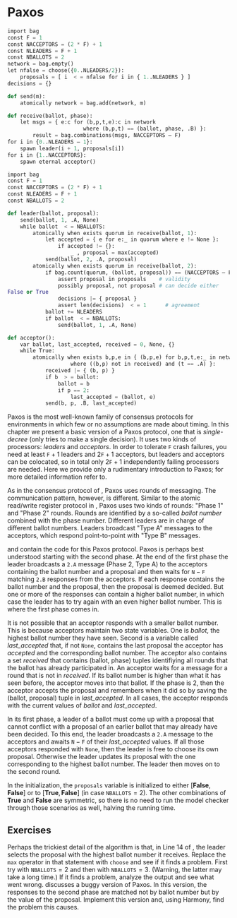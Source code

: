 
# Paxos 


```python
import bag
const F = 1
const NACCEPTORS = (2 * F) + 1
const NLEADERS = F + 1
const NBALLOTS = 2
network = bag.empty()
let nfalse = choose({0..NLEADERS/2}):
    proposals = [ i  < = nfalse for i in { 1..NLEADERS } ]
decisions = {}

def send(m):
    atomically network = bag.add(network, m)

def receive(ballot, phase):
    let msgs = { e:c for (b,p,t,e):c in network
                        where (b,p,t) == (ballot, phase, .B) }:
        result = bag.combinations(msgs, NACCEPTORS – F)
for i in {0..NLEADERS – 1}:
    spawn leader(i + 1, proposals[i])
for i in {1..NACCEPTORS}:
    spawn eternal acceptor()
```


```python
import bag
const F = 1
const NACCEPTORS = (2 * F) + 1
const NLEADERS = F + 1
const NBALLOTS = 2

def leader(ballot, proposal):
    send(ballot, 1, .A, None)
    while ballot  < = NBALLOTS:
        atomically when exists quorum in receive(ballot, 1):
            let accepted = { e for e:_ in quorum where e != None }:
                if accepted != {}:
                    _ , proposal = max(accepted)
            send(ballot, 2, .A, proposal)
        atomically when exists quorum in receive(ballot, 2):
            if bag.count(quorum, (ballot, proposal)) == (NACCEPTORS – F):
                assert proposal in proposals    # validity
                possibly proposal, not proposal # can decide either
False or True
                decisions |= { proposal }
                assert len(decisions)  < = 1      # agreement
            ballot += NLEADERS
            if ballot  < = NBALLOTS:
                send(ballot, 1, .A, None)

def acceptor():
    var ballot, last_accepted, received = 0, None, {}
    while True:
        atomically when exists b,p,e in { (b,p,e) for b,p,t,e:_ in network
                    where ((b,p) not in received) and (t == .A) }:
            received |= { (b, p) }
            if b  > = ballot:
                ballot = b
                if p == 2:
                    last_accepted = (ballot, e)
            send(b, p, .B, last_accepted)
```

Paxos is the most well-known family of consensus protocols for
environments in which few or no assumptions are made about timing. In
this chapter we present a basic version of a Paxos protocol, one that is
*single-decree* (only tries to make a single decision). It uses two
kinds of processors: *leaders* and *acceptors*. In order to tolerate `F`
crash failures, you need at least $\texttt{F}+1$ leaders and
$2\texttt{F} + 1$ acceptors, but leaders and acceptors can be colocated,
so in total only $2\texttt{F} + 1$ independently failing processors are
needed. Here we provide only a rudimentary introduction to Paxos; for
more detailed information refer to.

As in the consensus protocol of , Paxos uses rounds of messaging. The
communication pattern, however, is different. Similar to the atomic
read/write register protocol in , Paxos uses two kinds of rounds: "Phase
1" and "Phase 2" rounds. Rounds are identified by a so-called *ballot
number* combined with the phase number. Different leaders are in charge
of different ballot numbers. Leaders broadcast "Type A" messages to the
acceptors, which respond point-to-point with "Type B" messages.

and contain the code for this Paxos protocol. Paxos is perhaps best
understood starting with the second phase. At the end of the first phase
the leader broadcasts a `2.A` message (Phase 2, Type A) to the acceptors
containing the ballot number and a proposal and then waits for
$\texttt{N} - \texttt{F}$ matching `2.B` responses from the acceptors.
If each response contains the ballot number and the proposal, then the
proposal is deemed decided. But one or more of the responses can contain
a higher ballot number, in which case the leader has to try again with
an even higher ballot number. This is where the first phase comes in.

It is not possible that an acceptor responds with a smaller ballot
number. This is because acceptors maintain two state variables. One is
*ballot*, the highest ballot number they have seen. Second is a variable
called *last_accepted* that, if not `None`, contains the last proposal
the acceptor has *accepted* and the corresponding ballot number. The
acceptor also contains a set *received* that contains (ballot, phase)
tuples identifiying all rounds that the ballot has already participated
in. An acceptor waits for a message for a round that is not in
*received*. If its ballot number is higher than what it has seen before,
the acceptor moves into that ballot. If the phase is 2, then the
acceptor accepts the proposal and remembers when it did so by saving the
(ballot, proposal) tuple in *last_accepted*. In all cases, the acceptor
responds with the current values of *ballot* and *last_accepted*.

In its first phase, a leader of a ballot must come up with a proposal
that cannot conflict with a proposal of an earlier ballot that may
already have been decided. To this end, the leader broadcasts a `2.A`
message to the acceptors and awaits $\mathtt{N} - \mathtt{F}$ of their
*last_accepted* values. If all those acceptors responded with `None`,
then the leader is free to choose its own proposal. Otherwise the leader
updates its proposal with the one corresponding to the highest ballot
number. The leader then moves on to the second round.

In the initialization, the `proposals` variable is initialized to either
$[\mathbf{False}, \mathbf{False}]$ or to
$[\mathbf{True}, \mathbf{False}]$ (in case $\texttt{NBALLOTS} = 2$). The
other combinations of **True** and **False** are symmetric, so there is
no need to run the model checker through those scenarios as well,
halving the running time.

## Exercises 


Perhaps the trickiest detail of the algorithm is that, in Line 14 of ,
the leader selects the proposal with the highest ballot number it
receives. Replace the `max` operator in that statement with `choose` and
see if it finds a problem. First try with $\texttt{NBALLOTS} = 2$ and
then with $\texttt{NBALLOTS} = 3$. (Warning, the latter may take a long
time.) If it finds a problem, analyze the output and see what went
wrong.
 discusses a buggy version of Paxos. In this version, the
responses to the second phase are matched not by ballot number but by
the value of the proposal. Implement this version and, using Harmony,
find the problem this causes.

